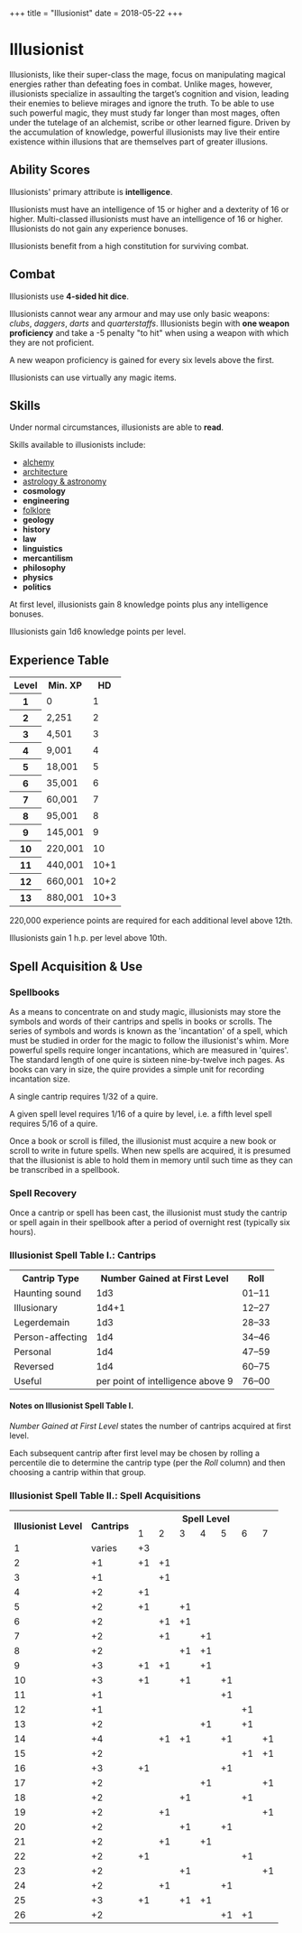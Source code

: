 +++
title = "Illusionist"
date = 2018-05-22
+++

# Illusionist

Illusionists, like their super-class the mage, focus on manipulating magical energies rather than defeating foes in combat.
Unlike mages, however, illusionists specialize in assaulting the target’s cognition and vision, leading their enemies to believe mirages and ignore the truth.
To be able to use such powerful magic, they must study far longer than most mages, often under the tutelage of an alchemist, scribe or other learned figure.
Driven by the accumulation of knowledge, powerful illusionists may live their entire existence within illusions that are themselves part of greater illusions.

## Ability Scores

Illusionists' primary attribute is **intelligence**.

Illusionists must have an intelligence of 15 or higher and a dexterity of 16 or higher.
Multi-classed illusionists must have an intelligence of 16 or higher.
Illusionists do not gain any experience bonuses.

Illusionists benefit from a high constitution for surviving combat.

## Combat

Illusionists use **4-sided hit dice**.

Illusionists cannot wear any armour and may use only basic weapons: *clubs*, *daggers*, *darts* and *quarterstaffs*.
Illusionists begin with **one weapon proficiency** and take a -5 penalty "to hit" when using a weapon with which they are not proficient.

A new weapon proficiency is gained for every six levels above the first.

Illusionists can use virtually any magic items.

## Skills

Under normal circumstances, illusionists are able to **read**.

Skills available to illusionists include:
* [alchemy](./wiki/skills/alchemy.md)
* [architecture](./wiki/skills/architecture.md)
* [astrology & astronomy](./wiki/skills/astrology.md)
* **cosmology**
* **engineering**
* [folklore](./wiki/skills/folklore.md)
* **geology**
* **history**
* **law**
* **linguistics**
* **mercantilism**
* **philosophy**
* **physics**
* **politics**

At first level, illusionists gain 8 knowledge points plus any intelligence bonuses.

Illusionists gain 1d6 knowledge points per level.

## Experience Table

<table>
<tr><th>Level</th><th>Min. XP</th><th>HD</th></tr>
<tr><th>1</td><td>0</td><td>1</td></tr>
<tr><th>2</td><td>2,251</td><td>2</td></tr>
<tr><th>3</td><td>4,501</td><td>3</td></tr>
<tr><th>4</td><td>9,001</td><td>4</td></tr>
<tr><th>5</td><td>18,001</td><td>5</td></tr>
<tr><th>6</td><td>35,001</td><td>6</td></tr>
<tr><th>7</td><td>60,001</td><td>7</td></tr>
<tr><th>8</td><td>95,001</td><td>8</td></tr>
<tr><th>9</td><td>145,001</td><td>9</td></tr>
<tr><th>10</td><td>220,001</td><td>10</td></tr>
<tr><th>11</td><td>440,001</td><td>10+1</td></tr>
<tr><th>12</td><td>660,001</td><td>10+2</td></tr>
<tr><th>13</td><td>880,001</td><td>10+3</td></tr>
</table>

220,000 experience points are required for each additional level above 12th.

Illusionists gain 1 h.p. per level above 10th.

## Spell Acquisition & Use

### Spellbooks

As a means to concentrate on and study magic, illusionists may store the symbols and words of their cantrips and spells in books or scrolls.
The series of symbols and words is known as the 'incantation' of a spell, which must be studied in order for the magic to follow the illusionist's whim.
More powerful spells require longer incantations, which are measured in 'quires'.
The standard length of one quire is sixteen nine-by-twelve inch pages.
As books can vary in size, the quire provides a simple unit for recording incantation size.

A single cantrip requires 1/32 of a quire.

A given spell level requires 1/16 of a quire by level, i.e. a fifth level spell requires 5/16 of a quire.

Once a book or scroll is filled, the illusionist must acquire a new book or scroll to write in future spells.
When new spells are acquired, it is presumed that the illusionist is able to hold them in memory until such time as they can be transcribed in a spellbook.

### Spell Recovery

Once a cantrip or spell has been cast, the illusionist must study the cantrip or spell again in their spellbook after a period of overnight rest (typically six hours).

### Illusionist Spell Table I.: Cantrips

<table>
<tr><th>Cantrip Type</th> <th>Number Gained at First Level</th> <th>Roll</th></tr>
<tr><td>Haunting sound</td> <td>1d3</td> <td>01&ndash;11</td></tr>
<tr><td>Illusionary</td> <td>1d4+1</td> <td>12&ndash;27</td></tr>
<tr><td>Legerdemain</td> <td>1d3</td> <td>28&ndash;33</td></tr>
<tr><td>Person-affecting</td> <td>1d4</td> <td>34&ndash;46</td></tr>
<tr><td>Personal</td> <td>1d4</td> <td>47&ndash;59</td></tr>
<tr><td>Reversed</td> <td>1d4</td> <td>60&ndash;75</td></tr>
<tr><td>Useful</td> <td>per point of intelligence above 9</td> <td>76&ndash;00</td></tr>
</table>

#### Notes on Illusionist Spell Table I.

*Number Gained at First Level* states the number of cantrips acquired at first level.

Each subsequent cantrip after first level may be chosen by rolling a percentile die to determine the cantrip type (per the *Roll* column) and then choosing a cantrip within that group.

### Illusionist Spell Table II.: Spell Acquisitions

<table>
<tr><th rowspan="2">Illusionist Level</th> <th rowspan="2">Cantrips</th> <th colspan="7">Spell Level</th></tr>
<tr><td>1</td> <td>2</td> <td>3</td> <td>4</td> <td>5</td> <td>6</td> <td>7</td></tr>
<tr><td>1</td> <td>varies</td> <td>+3</td> <td></td> <td></td> <td></td> <td></td> <td></td> <td></td></tr>
<tr><td>2</td> <td>+1</td> <td>+1</td> <td>+1</td> <td></td> <td></td> <td></td> <td></td> <td></td></tr>
<tr><td>3</td> <td>+1</td> <td></td> <td>+1</td> <td></td> <td></td> <td></td> <td></td> <td></td></tr>
<tr><td>4</td> <td>+2</td> <td>+1</td> <td></td> <td></td> <td></td> <td></td> <td></td> <td></td></tr>
<tr><td>5</td> <td>+2</td> <td>+1</td> <td></td> <td>+1</td> <td></td> <td></td> <td></td> <td></td></tr>
<tr><td>6</td> <td>+2</td> <td></td> <td>+1</td> <td>+1</td> <td></td> <td></td> <td></td> <td></td></tr>
<tr><td>7</td> <td>+2</td> <td></td> <td>+1</td> <td></td> <td>+1</td> <td></td> <td></td> <td></td></tr>
<tr><td>8</td> <td>+2</td> <td></td> <td></td> <td>+1</td> <td>+1</td> <td></td> <td></td> <td></td></tr>
<tr><td>9</td> <td>+3</td> <td>+1</td> <td>+1</td> <td></td> <td>+1</td> <td></td> <td></td> <td></td></tr>
<tr><td>10</td> <td>+3</td> <td>+1</td> <td></td> <td>+1</td> <td></td> <td>+1</td> <td></td> <td></td></tr>
<tr><td>11</td> <td>+1</td> <td></td> <td></td> <td></td> <td></td> <td>+1</td> <td></td> <td></td></tr>
<tr><td>12</td> <td>+1</td> <td></td> <td></td> <td></td> <td></td> <td></td> <td>+1</td> <td></td></tr>
<tr><td>13</td> <td>+2</td> <td></td> <td></td> <td></td> <td>+1</td> <td></td> <td>+1</td> <td></td></tr>
<tr><td>14</td> <td>+4</td> <td></td> <td>+1</td> <td>+1</td> <td></td> <td>+1</td> <td></td> <td>+1</td></tr>
<tr><td>15</td> <td>+2</td> <td></td> <td></td> <td></td> <td></td> <td></td> <td>+1</td> <td>+1</td></tr>
<tr><td>16</td> <td>+3</td> <td>+1</td> <td></td> <td></td> <td></td> <td>+1</td> <td></td> <td></td></tr>
<tr><td>17</td> <td>+2</td> <td></td> <td></td> <td></td> <td>+1</td> <td></td> <td></td> <td>+1</td></tr>
<tr><td>18</td> <td>+2</td> <td></td> <td></td> <td>+1</td> <td></td> <td></td> <td>+1</td> <td></td></tr>
<tr><td>19</td> <td>+2</td> <td></td> <td>+1</td> <td></td> <td></td> <td></td> <td></td> <td>+1</td></tr>
<tr><td>20</td> <td>+2</td> <td></td> <td></td> <td>+1</td> <td></td> <td>+1</td> <td></td> <td></td></tr>
<tr><td>21</td> <td>+2</td> <td></td> <td>+1</td> <td></td> <td>+1</td> <td></td> <td></td> <td></td></tr>
<tr><td>22</td> <td>+2</td> <td>+1</td> <td></td> <td></td> <td></td> <td></td> <td>+1</td> <td></td></tr>
<tr><td>23</td> <td>+2</td> <td></td> <td></td> <td>+1</td> <td></td> <td></td> <td></td> <td>+1</td></tr>
<tr><td>24</td> <td>+2</td> <td></td> <td>+1</td> <td></td> <td></td> <td>+1</td> <td></td> <td></td></tr>
<tr><td>25</td> <td>+3</td> <td>+1</td> <td></td> <td>+1</td> <td>+1</td> <td></td> <td></td> <td></td></tr>
<tr><td>26</td> <td>+2</td> <td></td> <td></td> <td></td> <td></td> <td>+1</td> <td>+1</td> <td></td></tr>
</table>
